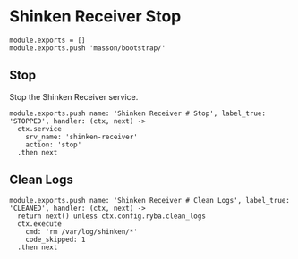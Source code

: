 
# Shinken Receiver Stop

    module.exports = []
    module.exports.push 'masson/bootstrap/'

## Stop

Stop the Shinken Receiver service.

    module.exports.push name: 'Shinken Receiver # Stop', label_true: 'STOPPED', handler: (ctx, next) ->
      ctx.service
        srv_name: 'shinken-receiver'
        action: 'stop'
      .then next

## Clean Logs

    module.exports.push name: 'Shinken Receiver # Clean Logs', label_true: 'CLEANED', handler: (ctx, next) ->
      return next() unless ctx.config.ryba.clean_logs
      ctx.execute
        cmd: 'rm /var/log/shinken/*'
        code_skipped: 1
      .then next
